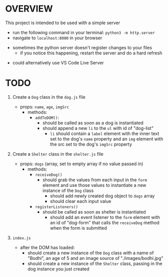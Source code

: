 # OVERVIEW

This project is intended to be used with a simple server
- run the following command in your terminal:
  `python3 -m http.server`
- navigate to `localhost:8000` in your browser
* sometimes the python server doesn't register changes to your files
  - if you notice this happening, restart the server and do a hard refresh
- could alternatively use VS Code Live Server


# TODO

1. Create a `Dog` class in the `dog.js` file
   - props: `name`, `age`, `imgSrc`
	 - methods: 
	   - `addToDOM()`:
		   - should be called as soon as a dog is instantiated
		   - should append a new `li` to the `ul` with id of "dog-list"
			 - `li` should contain a `label` element with the inner text set
			   to the dog's `name` property and an `img` element with the src
				 set to the dog's `imgSrc` property



2. Create a `Shelter` class in the `shelter.js` file
   - props: `dogs` (array, set to empty array if no value passed in)
	 - methods:
	   - `receiveDog()`
		   - should grab the values from each input in the `form` element and
			   use those values to instantiate a new instance of the `Dog` class
			 - should add newly created dog object to `dogs` array
			 - should clear each input value
	   - `registerListeners()`
		   - should be called as soon as shelter is instantiated
			 - should add an event listener to the `form` element with
			   an id of "dog-form" that calls the `receiveDog` method
				 when the form is submitted



3. `index.js`
   - after the DOM has loaded:
	   - should create a new instance of the `Dog` class with a name of "Bodhi",
		   an age of 5 and an image source of "./images/bodhi.jpg"
   	 - should create a new instance of the `Shelter` class, passing in the
			 dog instance you just created